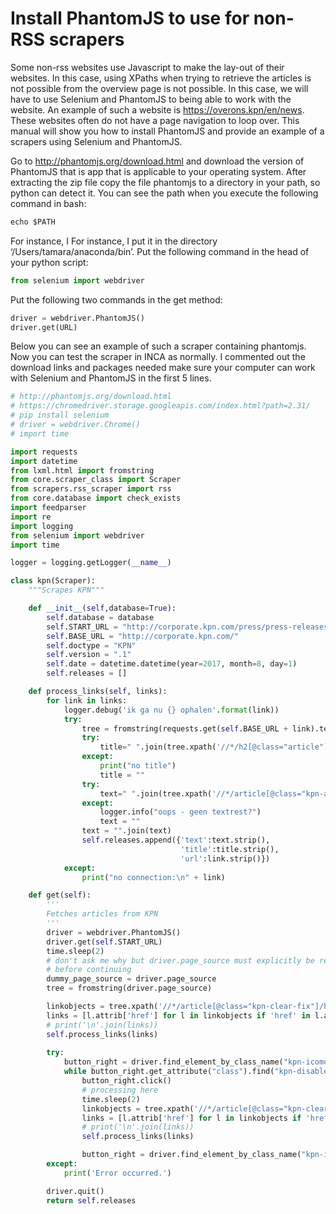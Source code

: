 # Install PhantomJS to use for non-RSS scrapers

Some non-rss websites use Javascript to make the lay-out of their websites. In this case, using XPaths when trying to retrieve the articles is not possible from the overview page is not possible. In this case, we will have to use Selenium and PhantomJS to being able to work with the website. An example of such a website is https://overons.kpn/en/news. These websites often do not have a page navigation to loop over. This manual will show you how to install PhantomJS and provide an example of a scrapers using Selenium and PhantomJS.

Go to http://phantomjs.org/download.html and download the version of PhantomJS that is app that is applicable to your operating system. After extracting the zip file copy the file phantomjs to a directory in your path, so python can detect it. You can see the path when you execute the following command in bash:


```python
echo $PATH
```

For instance, I For instance, I put it in the directory ‘/Users/tamara/anaconda/bin’. Put the following command in the head of your python script:


```python
from selenium import webdriver
```

Put the following two commands in the get method:


```python
driver = webdriver.PhantomJS()
driver.get(URL)
```

Below you can see an example of such a scraper containing phantomjs. Now you can test the scraper in INCA as normally. I commented out the download links and packages needed make sure your computer can work with Selenium and PhantomJS in the first 5 lines.


```python
# http://phantomjs.org/download.html
# https://chromedriver.storage.googleapis.com/index.html?path=2.31/
# pip install selenium
# driver = webdriver.Chrome()
# import time

import requests
import datetime
from lxml.html import fromstring
from core.scraper_class import Scraper
from scrapers.rss_scraper import rss
from core.database import check_exists
import feedparser
import re
import logging
from selenium import webdriver
import time

logger = logging.getLogger(__name__)

class kpn(Scraper):
    """Scrapes KPN"""

    def __init__(self,database=True):
        self.database = database
        self.START_URL = "http://corporate.kpn.com/press/press-releases.htm"
        self.BASE_URL = "http://corporate.kpn.com/"
        self.doctype = "KPN"
        self.version = ".1"
        self.date = datetime.datetime(year=2017, month=8, day=1)
        self.releases = []

    def process_links(self, links):
        for link in links:
            logger.debug('ik ga nu {} ophalen'.format(link))
            try:
                tree = fromstring(requests.get(self.BASE_URL + link).text)
                try:
                    title=" ".join(tree.xpath('//*/h2[@class="article"]/text()'))
                except:
                    print("no title")
                    title = ""
                try:
                    text=" ".join(tree.xpath('//*/article[@class="kpn-article kpn-collapsible-open gridpart "]/p//text()'))
                except:
                    logger.info("oops - geen textrest?")
                    text = ""
                text = "".join(text)
                self.releases.append({'text':text.strip(),
                                      'title':title.strip(),
                                      'url':link.strip()})
            except:
                print("no connection:\n" + link)

    def get(self):
        '''                                                                             
        Fetches articles from KPN
        '''
        driver = webdriver.PhantomJS()
        driver.get(self.START_URL)
        time.sleep(2)
        # don't ask me why but driver.page_source must explicitly be referenced
        # before continuing
        dummy_page_source = driver.page_source
        tree = fromstring(driver.page_source)

        linkobjects = tree.xpath('//*/article[@class="kpn-clear-fix"]/h3//a')
        links = [l.attrib['href'] for l in linkobjects if 'href' in l.attrib]
        # print('\n'.join(links))
        self.process_links(links)
    
        try:
            button_right = driver.find_element_by_class_name("kpn-icomoon-arrow-right-bold")
            while button_right.get_attribute("class").find("kpn-disabled") == -1:
                button_right.click()
                # processing here
                time.sleep(2)
                linkobjects = tree.xpath('//*/article[@class="kpn-clear-fix"]/h3//a')
                links = [l.attrib['href'] for l in linkobjects if 'href' in l.attrib]
                # print('\n'.join(links))
                self.process_links(links)

                button_right = driver.find_element_by_class_name("kpn-icomoon-arrow-right-bold")
        except:
            print('Error occurred.')

        driver.quit()
        return self.releases

```
